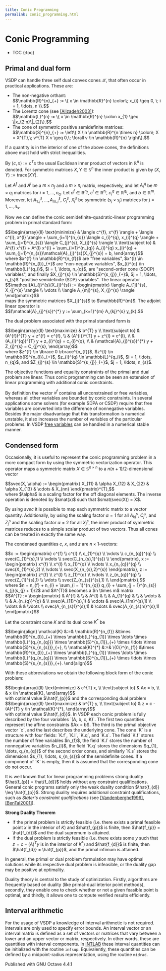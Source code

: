 ```yaml
---
title: Conic Programming
permalink: conic_programming.html
---
```


# Conic Programming


* TOC
{:toc}


## Primal and dual form

VSDP can handle three self dual convex cones <span>$\mathcal{K}$</span>, that often occur
in practical applications.  These are:

* The non-negative orthant:
  <div>$$\mathbb{R}^{n}_{+} := \{ x \in \mathbb{R}^{n} \colon\; x_{i} \geq 0,
  \; i = 1, \ldots, n \}.$$</div>
* The Lorentz cone (see
  [[Alizadeh2003]](https://vsdp.github.io/references.html#Alizadeh2003)):
  <div>$$\mathbb{L}^{n} := \{ x \in \mathbb{R}^{n} \colon x_{1}
  \geq \|x_{2:n}\|_{2}\}.$$</div>
* The cone of symmetric positive semidefinite matrices:
  <div>$$\mathbb{S}^{n}_{+} := \left\{ X \in \mathbb{R}^{n \times n} \colon\;
  X = X^{T},\; v^{T} X v \geq 0,\; \forall v \in \mathbb{R}^{n} \right\}.$$</div>


If a quantity is in the interior of one of the above cones, the definitions
above must hold with strict inequalities.

By <span>$\langle c, x \rangle := c^{T} x$</span> the usual Euclidean inner product of
vectors in <span>$\mathbb{R}^{n}$</span> is denoted.  For symmetric matrices
<span>$X, Y \in \mathbb{S}^{n}$</span> the inner product is given by
<span>$\langle X,Y \rangle := \text{trace}(XY)$</span>.

Let <span>$A^{f}$</span> and <span>$A^{l}$</span> be a <span>$m \times n_{f}$</span> and a <span>$m \times n_{l}$</span> matrix,
respectively, and let <span>$A_{i}^{q}$</span> be <span>$m \times q_{i}$</span> matrices for
<span>$i = 1,\ldots,n_{q}$</span>.  Let <span>$c^{f} \in \mathbb{R}^{n_{f}}$</span>,
<span>$c^{l} \in \mathbb{R}^{n_{l}}$</span>, <span>$c_{i}^{q} \in \mathbb{R}^{q_i}$</span>, and
<span>$b \in \mathbb{R}^{m}$</span>.  Moreover, let <span>$A_{1,j}^{s}, \ldots, A_{m,j}^{s}$</span>,
<span>$C_{j}^{s}$</span>, <span>$X_{j}^{s}$</span> be symmetric <span>$(s_{j} \times s_{j})$</span> matrices for
<span>$j = 1, \ldots, n_{s}$</span>.

Now we can define the conic semidefinite-quadratic-linear programming
problem in primal standard form:
<div>$$\begin{array}{ll}
\text{minimize} &
\langle c^{f}, x^{f} \rangle + \langle c^{l}, x^{l} \rangle +
\sum_{i=1}^{n_{q}} \langle c_{i}^{q}, x_{i}^{q} \rangle +
\sum_{j=1}^{n_{s}} \langle C_{j}^{s}, X_{j}^{s} \rangle \\
\text{subject to} &
A^{f} x^{f} + A^{l} x^{l} + \sum_{i=1}^{n_{q}} A_{i}^{q} x_{i}^{q} +
\sum_{j=1}^{n_{s}}\mathcal{A}_{j}^{s}(X_{j}^{s}) = b,
\end{array}$$</div>
where <span>$x^{f} \in \mathbb{R}^{n_{f}}$</span> are "free variables",
<span>$x^{l} \in \mathbb{R}^{n_{l}}_{+}$</span> are "non-negative variables",
<span>$x_{i}^{q} \in \mathbb{L}^{q_i}$</span>, <span>$i = 1, \ldots, n_{q}$</span>, are "second-order
cone (SOCP) variables", and finally <span>$X_{j}^{s} \in \mathbb{S}^{s_{j}}_{+}$</span>,
<span>$j = 1, \ldots, n_{s}$</span> "positive semidefinite (SDP) variables".  The linear
operator
<div>$$\mathcal{A}_{j}^{s}(X_{j}^{s}) :=
\begin{pmatrix}
\langle A_{1j}^{s}, X_{j}^{s} \rangle \\
\vdots \\
\langle A_{mj}^{s}, X_{j}^{s} \rangle
\end{pmatrix}$$</div>
maps the symmetric matrices <span>$X_{j}^{s}$</span> to <span>$\mathbb{R}^{m}$</span>.  The adjoint
linear operator is
<div>$$(\mathcal{A}_{j}^{s})^{*} y := \sum_{k=1}^{m} A_{kj}^{s} y_{k}.$$</div>

The dual problem associated with the primal standard form is
<div>$$\begin{array}{ll}
\text{maximize} & b^{T} y \\
\text{subject to}
& (A^{f})^{T} y + z^{f} = c^{f}, \\
& (A^{l})^{T} y + z^{l} = c^{l}, \\
& (A_{i}^{q})^{T} y + z_{i}^{q} = c_{i}^{q}, \\
& (\mathcal{A}_{j}^{s})^{*} y + Z_{j}^{s} = C_{j}^{s},
\end{array}$$</div>
where <span>$z^{f} \in \lbrace 0 \rbrace^{n_{f}}$</span>,
<span>$z^{l} \in \mathbb{R}^{n_{l}}_{+}$</span>,
<span>$z_{i}^{q} \in \mathbb{L}^{q_i}$</span>, <span>$i = 1, \ldots, n_{q}$</span>, and
<span>$Z_{j}^{s} \in \mathbb{S}^{s_{j}}_{+}$</span>, <span>$j = 1, \ldots, n_{s}$</span>.

The objective functions and equality constraints of the primal and dual
problem are linear.  Thus conic programming can be seen an extension of linear
programming with additional conic constraints.

By definition the vector <span>$x^{f}$</span> contains all unconstrained or free
variables, whereas all other variables are bounded by conic constraints.
In several applications some solvers (for example SDPA or CSDP) require that
free variables are converted into the difference of nonnegative variables.
Besides the major disadvantage that this transformation is numerical
unstable, it also increases the number of variables of the particular
problems.  In VSDP [free variables](https://vsdp.github.io/free_variables)
can be handled in a numerical stable manner.

## Condensed form

Occasionally, it is useful to represent the conic programming problem in a
more compact form by using the symmetric vectorization operator.  This
operator maps a symmetric matrix <span>$X \in \mathbb{S}^{n \times n}$</span> to a
<span>$n(n + 1)/2$</span>-dimensional vector
<div>$$svec(X, \alpha) :=
\begin{pmatrix}
X_{11} & \alpha X_{12} & X_{22} & \alpha X_{13} & \cdots &  X_{nn}
\end{pmatrix}^{T},$$</div>
where <span>$\alpha$</span> is a scaling factor for the off diagonal elements.  The
inverse operation is denoted by <span>$smat(x)$</span> such that <span>$smat(svec(X)) = X$</span>.

By using <span>$svec$</span> it is possible to map each symmetric matrix to a vector
quantity.  Additionally, by using the scaling factor <span>$\alpha = 1$</span> for all
<span>$A_{kj}^{s}$</span>, <span>$C_{j}^{s}$</span>, and <span>$Z_{j}^{s}$</span> and the scaling factor
<span>$\alpha = 2$</span> for all <span>$X_{j}^{s}$</span>, the inner product of symmetric matrices
reduces to a simple scalar product of two vectors.  Thus all cones can be
treated in exactly the same way.

The condensed quantities <span>$c$</span>, <span>$x$</span>, and <span>$z$</span> are <span>$n \times 1$</span>-vectors:
<div>$$c :=
\begin{pmatrix}
c^{f} \\ c^{l} \\ c_{1}^{q} \\ \vdots \\ c_{n_{q}}^{q} \\
svec(C_{1}^{s},1) \\ \vdots \\ svec(C_{n_{s},1}^{s}) \\
\end{pmatrix},
x :=
\begin{pmatrix}
x^{f} \\ x^{l} \\ x_{1}^{q} \\ \vdots \\ x_{n_{q}}^{q} \\
svec(X_{1}^{s},2) \\ \vdots \\ svec(X_{n_{s},2}^{s})
\end{pmatrix},
z :=
\begin{pmatrix}
z^{f} \\ z^{l} \\ z_{1}^{q} \\ \vdots \\ z_{n_{q}}^{q} \\
svec(Z_{1}^{s},1) \\ \vdots \\ svec(Z_{n_{s}}^{s},1) \\
\end{pmatrix},$$</div>
where
<span>$n = n_{f} + n_{l} + \sum_{i = 1}^{n_{q}} q_{i} + \sum_{j = 1}^{n_{s}} s_{j}(s_{j} + 1)/2$</span>
and <span>$A^{T}$</span> becomes a <span>$n \times m$</span> matrix
<div>$$A^{T} :=
\begin{pmatrix}
& A^{f} & \\
& A^{l} & \\
& A_{1}^{q} & \\
& \vdots & \\
& A_{n_{q}}^{q} & \\
svec(A_{11}^{s},1) & \cdots & svec(A_{1m}^{s},1) \\
\vdots & & \vdots \\
svec(A_{n_{s}1}^{s},1) & \cdots & svec(A_{n_{s}m}^{s},1)
\end{pmatrix}$$</div>

Let the constraint cone <span>$K$</span> and its dual cone <span>$K^{*}$</span> be
<div>$$\begin{align}
\mathcal{K} &:=&
\mathbb{R}^{n_{f}} &\times
\mathbb{R}^{n_{l}}_{+} \times
\mathbb{L}^{q_{1}} \times \ldots \times \mathbb{L}^{q_{n_{q}}} \times
\mathbb{S}^{s_{1}}_{+} \times \ldots \times \mathbb{S}^{s_{n_{s}}}_{+}, \\
\mathcal{K}^{*} &:=&
\{0\}^{n_{f}} &\times
\mathbb{R}^{n_{l}}_{+} \times
\mathbb{L}^{q_{1}} \times \ldots \times \mathbb{L}^{q_{n_{q}}} \times
\mathbb{S}^{s_{1}}_{+} \times \ldots \times \mathbb{S}^{s_{n_{s}}}_{+}.
\end{align}$$</div>

With these abbreviations we obtain the following block form of the conic
problem:
<div>$$\begin{array}{ll}
\text{minimize}   & c^{T} x, \\
\text{subject to} & Ax = b, \\
                  & x \in \mathcal{K},
\end{array}$$</div>
with optimal value <span>$\hat{f_{p}}$</span> and the corresponding dual problem
<div>$$\begin{array}{ll}
\text{maximize}   & b^{T} y, \\
\text{subject to} & z = c - (A)^{T} y \in \mathcal{K}^{*},
\end{array}$$</div>
with optimal value <span>$\hat{f_{d}}$</span>.  In VSDP each conic problem is fully
described by the four variables `(A, b, c, K)`.  The first two quantities
represent the affine constraints <span>$Ax = b$</span>.  The third is the primal objective
vector `c`, and the last describes the underlying cone.  The cone `K` is a
structure with four fields: `K.f`, `K.l`, `K.q`, and `K.s`.  The field `K.f`
stores the number of free variables <span>$n_{f}$</span>, the field `K.l` stores the
number of nonnegative variables <span>$n_{l}$</span>, the field `K.q` stores the
dimensions <span>$q_{1}, \ldots, q_{n_{q}}$</span> of the second order cones, and
similarly `K.s` stores the dimensions <span>$s_{1}, \ldots, s_{n_{s}}$</span> of the
semidefinite cones.  If a component of `K` is empty, then it is assumed that
the corresponding cone do not occur.

It is well known that for linear programming problems strong duality
<span>$\hat{f_{p}} = \hat{f_{d}}$</span> holds without any constraint qualifications.
General conic programs satisfy only the weak duality condition
<span>$\hat{f_{d}} \leq \hat{f_{p}}$</span>.  Strong duality requires additional
constraint qualifications, such as *Slater's constraint qualifications* (see
[[Vandenberghe1996]](https://vsdp.github.io/references.html#Vandenberghe1996),
[[BenTal2001]](https://vsdp.github.io/references.html#BenTal2001)).

**Strong Duality Theorem**

* If the primal problem is strictly feasible (i.e. there exists a primal
  feasible point <span>$x$</span> in the interior of <span>$K$</span>) and <span>$\hat{f_{p}}$</span> is finite,
  then <span>$\hat{f_{p}} = \hat{f_{d}}$</span> and the dual supremum is attained.
* If the dual problem is strictly feasible (i.e. there exists some <span>$y$</span> such
  that <span>$z = c - (A)^{T} y$</span> is in the interior of <span>$K^{*}$</span>) and <span>$\hat{f_{d}}$</span>
  is finite, then <span>$\hat{f_{d}} = \hat{f_{p}}$</span>, and the primal infimum is
  attained.


In general, the primal or dual problem formulation may have optimal solutions
while its respective dual problem is infeasible, or the duality gap may be
positive at optimality.

Duality theory is central to the study of optimization.  Firstly, algorithms
are frequently based on duality (like primal-dual interior point methods),
secondly, they enable one to check whether or not a given feasible point is
optimal, and thirdly, it allows one to compute verified results efficiently.

## Interval arithmetic

For the usage of VSDP a knowledge of interval arithmetic is not required.
Intervals are only used to specify error bounds.  An interval vector or an
interval matrix is defined as a set of vectors or matrices that vary between
a lower and an upper vector or matrix, respectively.  In other words, these
are quantities with interval components.  In
[INTLAB](http://www.ti3.tu-harburg.de/rump/intlab/) these interval quantities
can be initialized with the routine `infsup`.  Equivalently, these quantities
can be defined by a midpoint-radius representation, using the routine
`midrad`.


Published with GNU Octave 4.4.1
